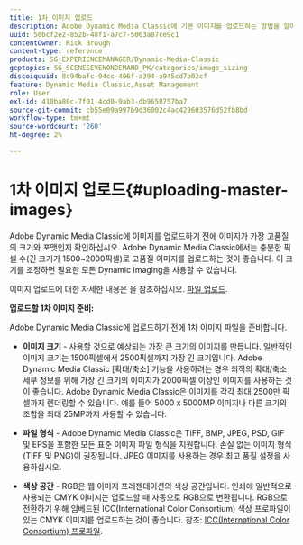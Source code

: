 ```yaml
---
title: 1차 이미지 업로드
description: Adobe Dynamic Media Classic에 기본 이미지를 업로드하는 방법을 알아봅니다.
uuid: 50bcf2e2-852b-48f1-a7c7-5063a87ce9c1
contentOwner: Rick Brough
content-type: reference
products: SG_EXPERIENCEMANAGER/Dynamic-Media-Classic
geptopics: SG_SCENESEVENONDEMAND_PK/categories/image_sizing
discoiquuid: 8c94bafc-94cc-496f-a394-a945cd7b02cf
feature: Dynamic Media Classic,Asset Management
role: User
exl-id: 410ba80c-7f01-4cd0-9ab3-db9658757ba7
source-git-commit: cb55e09a997b9d36002c4ac429603576d52fb8bd
workflow-type: tm+mt
source-wordcount: '260'
ht-degree: 2%

---
```


# 1차 이미지 업로드{#uploading-master-images}

Adobe Dynamic Media Classic에 이미지를 업로드하기 전에 이미지가 가장 고품질의 크기와 포맷인지 확인하십시오. Adobe Dynamic Media Classic에서는 충분한 픽셀 수(긴 크기가 1500~2000픽셀)로 고품질 이미지를 업로드하는 것이 좋습니다. 이 크기를 조정하면 필요한 모든 Dynamic Imaging을 사용할 수 있습니다.

이미지 업로드에 대한 자세한 내용은 을 참조하십시오. [파일 업로드](uploading-files.md#uploading_files).

**업로드할 1차 이미지 준비:**

Adobe Dynamic Media Classic에 업로드하기 전에 1차 이미지 파일을 준비합니다.

* **이미지 크기** - 사용할 것으로 예상되는 가장 큰 크기의 이미지를 만듭니다. 일반적인 이미지 크기는 1500픽셀에서 2500픽셀까지 가장 긴 크기입니다. Adobe Dynamic Media Classic [확대/축소] 기능을 사용하려는 경우 최적의 확대/축소 세부 정보를 위해 가장 긴 크기의 이미지가 2000픽셀 이상인 이미지를 사용하는 것이 좋습니다. Adobe Dynamic Media Classic은 이미지를 각각 최대 2500만 픽셀까지 렌더링할 수 있습니다. 예를 들어 5000 x 5000MP 이미지나 다른 크기의 조합을 최대 25MP까지 사용할 수 있습니다.

* **파일 형식** - Adobe Dynamic Media Classic은 TIFF, BMP, JPEG, PSD, GIF 및 EPS을 포함한 모든 표준 이미지 파일 형식을 지원합니다. 손실 없는 이미지 형식(TIFF 및 PNG)이 권장됩니다. JPEG 이미지를 사용하는 경우 최고 품질 설정을 사용하십시오.

* **색상 공간** - RGB은 웹 이미지 프레젠테이션의 색상 공간입니다. 인쇄에 일반적으로 사용되는 CMYK 이미지는 업로드할 때 자동으로 RGB으로 변환됩니다. RGB으로 전환하기 위해 임베드된 ICC(International Color Consortium) 색상 프로파일이 있는 CMYK 이미지를 업로드하는 것이 좋습니다. 참조: [ICC(International Color Consortium) 프로파일](/help/icc-profiles.md).
